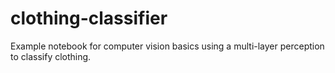 # clothing-classifier
Example notebook for computer vision basics using a multi-layer perception to classify clothing.
